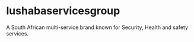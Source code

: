 # lushabaservicesgroup
A South African multi-service brand known for  Security, Health and safety services.
